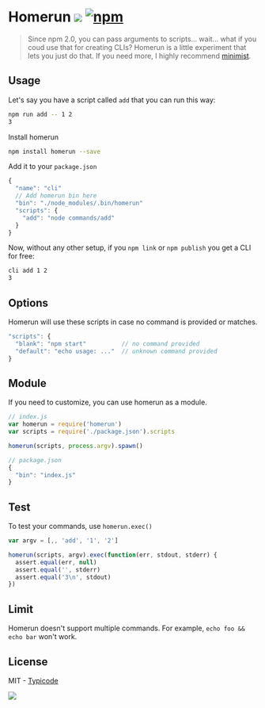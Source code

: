 # Homerun [![](https://travis-ci.org/typicode/homerun.svg?branch=master)](https://travis-ci.org/typicode/homerun) [![npm](https://img.shields.io/npm/v/homerun.svg?style=flat)](https://www.npmjs.com/package/homerun)

> Since npm 2.0, you can pass arguments to scripts... wait... what if you coud use that for creating CLIs?
Homerun is a little experiment that lets you just do that. If you need more, I highly recommend [minimist](https://github.com/substack/minimist).

## Usage

Let's say you have a script called `add` that you can run this way:

```bash
npm run add -- 1 2
3
```

Install homerun

```bash
npm install homerun --save
```

Add it to your `package.json`

```javascript
{
  "name": "cli"
  // Add homerun bin here
  "bin": "./node_modules/.bin/homerun" 
  "scripts": {
    "add": "node commands/add"
  }
}
```

Now, without any other setup, if you `npm link` or `npm publish` you get a CLI for free:

```bash
cli add 1 2
3
```

## Options

Homerun will use these scripts in case no command is provided or matches.

```javascript
"scripts": {
  "blank": "npm start"          // no command provided
  "default": "echo usage: ..."  // unknown command provided
}
```

## Module

If you need to customize, you can use homerun as a module.

```javascript
// index.js
var homerun = require('homerun')
var scripts = require('./package.json').scripts

homerun(scripts, process.argv).spawn()
```

```javascript
// package.json
{
  "bin": "index.js"
}
```

## Test

To test your commands, use `homerun.exec()`

```javascript
var argv = [,, 'add', '1', '2']

homerun(scripts, argv).exec(function(err, stdout, stderr) {
  assert.equal(err, null)
  assert.equal('', stderr)
  assert.equal('3\n', stdout)
})
```

## Limit

Homerun doesn't support multiple commands. For example, `echo foo && echo bar` won't work.

## License

MIT - [Typicode](https://github.com/typicode)

![](http://i.imgur.com/Bs7wA8v.gif)
